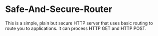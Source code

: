 # Safe-And-Secure-Router
This is a simple, plain but secure HTTP server that uses basic routing to route you to applications. It can process HTTP GET and HTTP POST. 
